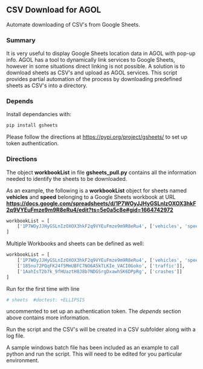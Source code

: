 ## CSV Download for AGOL
Automate downloading of CSV's from Google Sheets.

### Summary
It is very useful to display Google Sheets location data in AGOL with pop-up info.  AGOL has a tool to dynamically link services to Google Sheets, however in some situations direct linking is not possible.  A solution is to download sheets as CSV's and upload as AGOL services.  This script provides partial automation of the process by downloading predefined sheets as CSV's into a directory.

### Depends
Install dependancies with:
```bash
pip install gsheets 
```
Please follow the directions at https://pypi.org/project/gsheets/ to set up token authentication.

### Directions
The object **workbookList** in file **gsheets_pull.py** contains all the information needed to identify the sheets to be downloaded.

As an example, the following is a **workbookList** object for sheets named **vehicles** and **speed** belonging to a Google Sheets workbook at URL **https://docs.google.com/spreadsheets/d/1P7WOyJJHyGSLnIzOXOX3hkF2q9VYEuFmze9m9R8eRu4/edit?ts=5e0a5c8e#gid=1664742972**
  
```python
workbookList = [
    ['1P7WOyJJHyGSLnIzOXOX3hkF2q9VYEuFmze9m9R8eRu4', ['vehicles', 'speed' ]]
]
```
Multiple Workbooks and sheets can be defined as well:
```python
workbookList = [
    ['1P7WOyJJHyGSLnIzOXOX3hkF2q9VYEuFmze9m9R8eRu4', ['vehicles', 'speed' ]],
    ['185nu72PQqFK24f5MmUBFC7NO6A5kTLKIe_VACI0Goko', ['traffic']],
    ['1AahIsT2b7k_9fHUaztH8J8b7NDGSrgDxawhSK6DPpRg', ['crashes']]
]
```    

Run for the first time with line
```python
# sheets  #doctest: +ELLIPSIS
```
uncommented to set up an authentication token.  The *depends* section above contains more information.

Run the script and the CSV's will be created in a CSV subfolder along with a log file.

A sample windows batch file has been included as an example to call python and run the script.  This will need to be edited for you particular environment.
